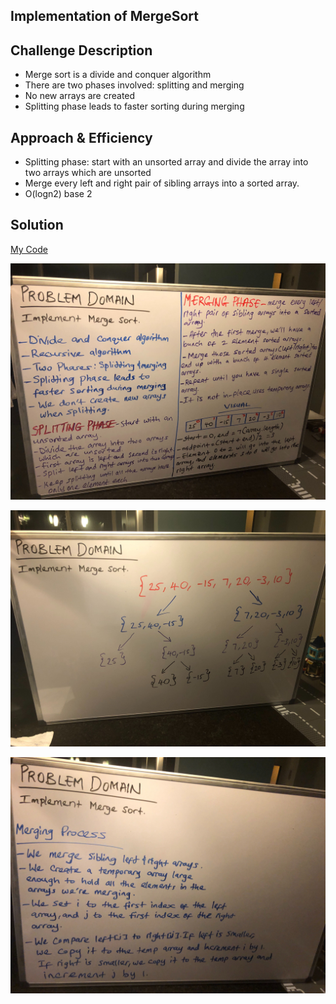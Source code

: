 ## Implementation of MergeSort

## Challenge Description
- Merge sort is a divide and conquer algorithm
- There are two phases involved: splitting and merging
- No new arrays are created
- Splitting phase leads to faster sorting during merging

## Approach & Efficiency
- Splitting phase: start with an unsorted array and divide the array into two arrays which are unsorted
- Merge every left and right pair of sibling arrays into a sorted array.
- O(logn2) base 2

## Solution
[My Code](https://github.com/jjblues86/data-structures-and-algorithms-/blob/master/datastructures/src/main/java/MergeSort.java)

![](../assets/MergeSort.jpg)

![](../assets/MergeSort2.jpg)


![](../assets/MergeSort3.jpg)


